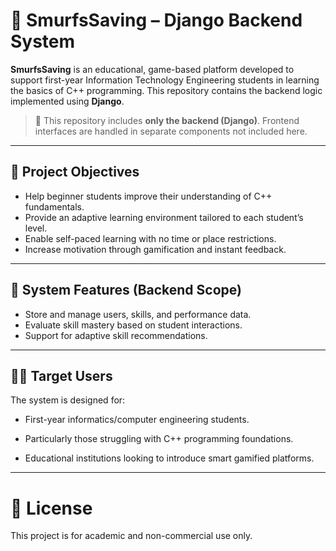 # 🧠 SmurfsSaving – Django Backend System

**SmurfsSaving** is an educational, game-based platform developed to support first-year Information Technology Engineering students in learning the basics of C++ programming. This repository contains the backend logic implemented using **Django**.

> 📌 This repository includes **only the backend (Django)**. Frontend interfaces are handled in separate components not included here.

---

## 🎯 Project Objectives

- Help beginner students improve their understanding of C++ fundamentals.
- Provide an adaptive learning environment tailored to each student’s level.
- Enable self-paced learning with no time or place restrictions.
- Increase motivation through gamification and instant feedback.

---

## 🧩 System Features (Backend Scope)

- Store and manage users, skills, and performance data.
- Evaluate skill mastery based on student interactions.
- Support for adaptive skill recommendations.

---

## 👩‍🎓 Target Users

The system is designed for:

- First-year informatics/computer engineering students.

- Particularly those struggling with C++ programming foundations.

- Educational institutions looking to introduce smart gamified platforms.

---

# 📄 License

This project is for academic and non-commercial use only.

